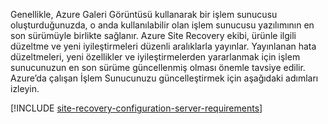
Genellikle, Azure Galeri Görüntüsü kullanarak bir işlem sunucusu oluşturduğunuzda, o anda kullanılabilir olan işlem sunucusu yazılımının en son sürümüyle birlikte sağlanır. Azure Site Recovery ekibi, ürünle ilgili düzeltme ve yeni iyileştirmeleri düzenli aralıklarla yayınlar. Yayınlanan hata düzeltmeleri, yeni özellikler ve iyileştirmelerden yararlanmak için işlem sunucunuzun en son sürüme güncellenmiş olması önemle tavsiye edilir. Azure’da çalışan İşlem Sunucunuzu güncelleştirmek için aşağıdaki adımları izleyin.

[!INCLUDE [site-recovery-configuration-server-requirements](site-recovery-vmware-upgrade-process-server-internal.md)]
